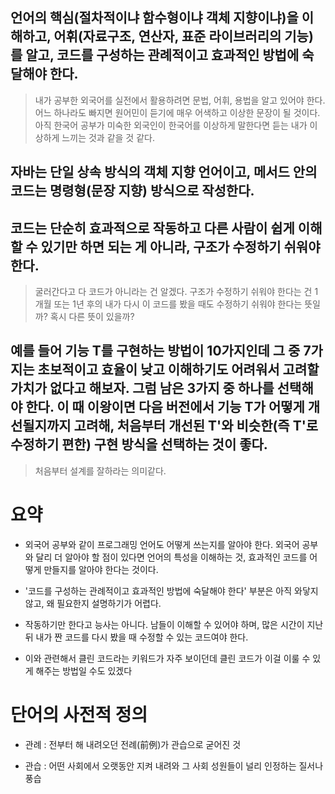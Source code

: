 ## 언어의 핵심(절차적이냐 함수형이냐 객체 지향이냐)을 이해하고, 어휘(자료구조, 연산자, 표준 라이브러리의 기능)를 알고, 코드를 구성하는 관례적이고 효과적인 방법에 숙달해야 한다.

> 내가 공부한 외국어를 실전에서 활용하려면 문법, 어휘, 용법을 알고 있어야 한다. 어느 하나라도 빠지면 원어민이 듣기에 매우 어색하고 이상한 문장이 될 것이다. 아직 한국어 공부가 미숙한 외국인이 한국어를 이상하게 말한다면 듣는 내가 이상하게 느끼는 것과 같을 것 같다.

## 자바는 단일 상속 방식의 객체 지향 언어이고, 메서드 안의 코드는 명령형(문장 지향) 방식으로 작성한다.

## 코드는 단순히 효과적으로 작동하고 다른 사람이 쉽게 이해할 수 있기만 하면 되는 게 아니라, 구조가 수정하기 쉬워야 한다.

> 굴러간다고 다 코드가 아니라는 건 알겠다. 구조가 수정하기 쉬워야 한다는 건 1개월 또는 1년 후의 내가 다시 이 코드를 봤을 때도 수정하기 쉬워야 한다는 뜻일까? 혹시 다른 뜻이 있을까?

## 예를 들어 기능 T를 구현하는 방법이 10가지인데 그 중 7가지는 초보적이고 효율이 낮고 이해하기도 어려워서 고려할 가치가 없다고 해보자. 그럼 남은 3가지 중 하나를 선택해야 한다. 이 때 이왕이면 다음 버전에서 기능 T가 어떻게 개선될지까지 고려해, 처음부터 개선된 T'와 비슷한(즉 T'로 수정하기 편한) 구현 방식을 선택하는 것이 좋다.

> 처음부터 설계를 잘하라는 의미같다.

# 요약

- 외국어 공부와 같이 프로그래밍 언어도 어떻게 쓰는지를 알아야 한다. 외국어 공부와 달리 더 알아야 할 점이 있다면 언어의 특성을 이해하는 것, 효과적인 코드를 어떻게 만들지를 알아야 한다는 것이다.

- '코드를 구성하는 관례적이고 효과적인 방법에 숙달해야 한다' 부분은 아직 와닿지 않고, 왜 필요한지 설명하기가 어렵다.

- 작동하기만 한다고 능사는 아니다. 남들이 이해할 수 있어야 하며, 많은 시간이 지난 뒤 내가 짠 코드를 다시 봤을 때 수정할 수 있는 코드여야 한다.

- 이와 관련해서 클린 코드라는 키워드가 자주 보이던데 클린 코드가 이걸 이룰 수 있게 해주는 방법일 수도 있겠다


# 단어의 사전적 정의

- 관례 : 전부터 해 내려오던 전례(前例)가 관습으로 굳어진 것

- 관습 : 어떤 사회에서 오랫동안 지켜 내려와 그 사회 성원들이 널리 인정하는 질서나 풍습
